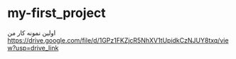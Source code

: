 # my-first_project
اولین نمونه کار من
https://drive.google.com/file/d/1GPz1FKZjcR5NhXV1tUpidkCzNJUY8txq/view?usp=drive_link
